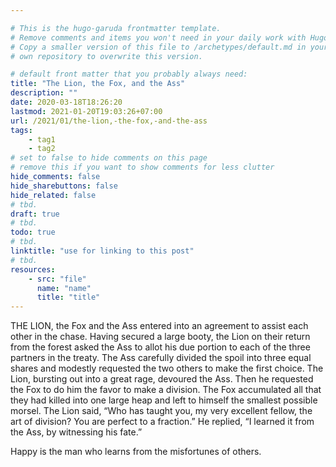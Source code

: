 ```yaml
---

# This is the hugo-garuda frontmatter template.
# Remove comments and items you won't need in your daily work with Hugo.
# Copy a smaller version of this file to /archetypes/default.md in your
# own repository to overwrite this version.

# default front matter that you probably always need:
title: "The Lion, the Fox, and the Ass"
description: ""
date: 2020-03-18T18:26:20
lastmod: 2021-01-20T19:03:26+07:00
url: /2021/01/the-lion,-the-fox,-and-the-ass
tags:
    - tag1
    - tag2
# set to false to hide comments on this page
# remove this if you want to show comments for less clutter
hide_comments: false
hide_sharebuttons: false
hide_related: false
# tbd.
draft: true
# tbd.
todo: true
# tbd.
linktitle: "use for linking to this post"
# tbd.
resources:
    - src: "file"
      name: "name"
      title: "title"
---
```

THE LION, the Fox and the Ass entered into an agreement to assist each other in the chase. Having secured a large booty, the Lion on their return from the forest asked the Ass to allot his due portion to each of the three partners in the treaty. The Ass carefully divided the spoil into three equal shares and modestly requested the two others to make the first choice. The Lion, bursting out into a great rage, devoured the Ass. Then he requested the Fox to do him the favor to make a division. The Fox accumulated all that they had killed into one large heap and left to himself the smallest possible morsel. The Lion said, “Who has taught you, my very excellent fellow, the art of division? You are perfect to a fraction.” He replied, “I learned it from the Ass, by witnessing his fate.”

Happy is the man who learns from the misfortunes of others.
